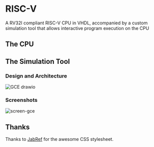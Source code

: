 # RISC-V
A RV32I compliant RISC-V CPU in VHDL, accompanied by a custom simulation tool that allows interactive program execution on the CPU
## The CPU
## The Simulation Tool
### Design and Architecture
![GCE drawio](https://github.com/HoussemNasri/RISC-V/assets/21198231/52ee9469-67c1-49a6-b241-1c990c6b250d)

### Screenshots

![screen-gce](https://github.com/HoussemNasri/RISC-V/assets/21198231/40c69b22-fcbb-4280-8570-dce914e490c9)
## Thanks
Thanks to [JabRef](https://github.com/JabRef/jabref/blob/main/src/main/java/org/jabref/gui/Base.css) for the awesome CSS stylesheet.



